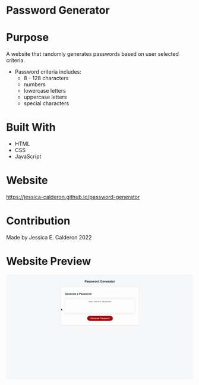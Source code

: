 # Password Generator

# Purpose
A website that randomly generates passwords based on user selected criteria. 
* Password criteria includes:
    * 8 - 128 characters
    * numbers
    * lowercase letters
    * uppercase letters
    * special characters

# Built With
* HTML
* CSS
* JavaScript

# Website
https://jessica-calderon.github.io/password-generator

# Contribution
Made by Jessica E. Calderon
2022

# Website Preview
![index_screenshot](./assets/images/password-generator.gif)